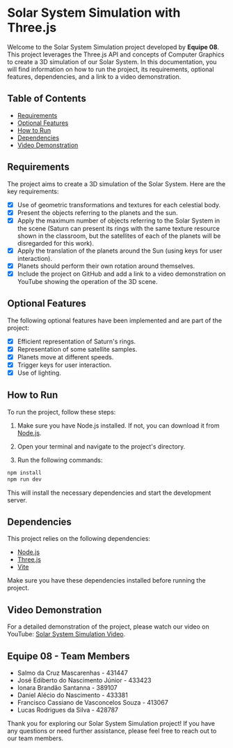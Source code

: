 # Solar System Simulation with Three.js

Welcome to the Solar System Simulation project developed by **Equipe 08**. This project leverages the Three.js API and concepts of Computer Graphics to create a 3D simulation of our Solar System. In this documentation, you will find information on how to run the project, its requirements, optional features, dependencies, and a link to a video demonstration.

## Table of Contents
- [Requirements](#requirements)
- [Optional Features](#optional-features)
- [How to Run](#how-to-run)
- [Dependencies](#dependencies)
- [Video Demonstration](#video-demonstration)

## Requirements <a name="requirements"></a>

The project aims to create a 3D simulation of the Solar System. Here are the key requirements:

- [x] Use of geometric transformations and textures for each celestial body.
- [x] Present the objects referring to the planets and the sun.
- [x] Apply the maximum number of objects referring to the Solar System in the scene (Saturn can present its rings with the same texture resource shown in the classroom, but the satellites of each of the planets will be disregarded for this work).
- [x] Apply the translation of the planets around the Sun (using keys for user interaction).
- [x] Planets should perform their own rotation around themselves.
- [x] Include the project on GitHub and add a link to a video demonstration on YouTube showing the operation of the 3D scene.

## Optional Features <a name="optional-features"></a>

The following optional features have been implemented and are part of the project:

- [x] Efficient representation of Saturn's rings.
- [x] Representation of some satellite samples.
- [x] Planets move at different speeds.
- [x] Trigger keys for user interaction.
- [x] Use of lighting.

## How to Run <a name="how-to-run"></a>

To run the project, follow these steps:

1. Make sure you have Node.js installed. If not, you can download it from [Node.js](https://nodejs.org/en/).

2. Open your terminal and navigate to the project's directory.

3. Run the following commands:

```bash
npm install
npm run dev
```

This will install the necessary dependencies and start the development server.

## Dependencies <a name="dependencies"></a>

This project relies on the following dependencies:

- [Node.js](https://nodejs.org/en/)
- [Three.js](https://threejs.org/)
- [Vite](https://vitejs.dev/)

Make sure you have these dependencies installed before running the project.

## Video Demonstration <a name="video-demonstration"></a>

For a detailed demonstration of the project, please watch our video on YouTube: [Solar System Simulation Video](insert_youtube_link_here).

## Equipe 08 - Team Members

- Salmo da Cruz Mascarenhas - 431447
- José Ediberto do Nascimento Júnior - 433423
- Ionara Brandão Santanna - 389107
- Daniel Alécio do Nascimento - 433381
- Francisco Cassiano de Vasconcelos Souza - 413067
- Lucas Rodrigues da Silva - 428787

Thank you for exploring our Solar System Simulation project! If you have any questions or need further assistance, please feel free to reach out to our team members.